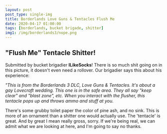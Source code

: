 ```yaml
---
layout: post
post_type: single-img
title: Borderlands Love Guns & Tentacles Flush Me
date: 2020-04-17 01:00:00
tags: [borderlands, bucket brigade, shitter]
img1: /img/borderlands3/nope.png
---
```

## "Flush Me" Tentacle Shitter!

Submitted by bucket brigadier **ILikeSocks**! There is so much shit going on in this picture, it doesn't even need a rollover. Our brigadier says this about his experience:

*"This is from the Borderlands 3 DLC, Love Guns & Tentacles. It's about a gay Lovecraft wedding. This one is in the safe area. They all say "keep clear" and "blast zone", etc. When you interact with the flusher, this tentacle pops up and throws ammo and stuff at you.*

There's some grubby toilet paper the color of pine ash, and no sink. This is more of an ornament than a shitter one would actually use. The 'tentacle' is great. And by great I mean really gross, sorry. If we're being real, we can admit what we are looking at here, and I'm going to say no thanks. 